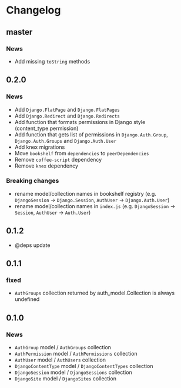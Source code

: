 # Changelog

## master

### News

* Add missing ``toString`` methods

## 0.2.0

### News

* Add ``Django.FlatPage`` and ``Django.FlatPages``
* Add ``Django.Redirect`` and ``Django.Redirects``
* Add function that formats permissions in Django style (content_type.permission)
* Add function that gets list of permissions in ``Django.Auth.Group``, ``Django.Auth.Groups`` and ``Django.Auth.User``
* Add knex migrations
* Move ``bookshelf`` from `dependencies` to `peerDependencies`
* Remove ``coffee-script`` dependency
* Remove ``knex`` dependency

### Breaking changes

* rename model/collection names in bookshelf registry (e.g. `DjangoSession` -> `Django.Session`, `AuthUser` -> `Django.Auth.User`)
* rename model/collection names in `index.js` (e.g. `DjangoSession` -> `Session`, `AuthUser` -> `Auth.User`)

## 0.1.2

* @deps update

## 0.1.1

### fixed

* `AuthGroups` collection returned by auth_model.Collection is always undefined

## 0.1.0

### News

* `AuthGroup` model / `AuthGroups` collection
* `AuthPermission` model / `AuthPermissions` collection
* `AuthUser` model / `AuthUsers` collection
* `DjangoContentType` model / `DjangoContentTypes` collection
* `DjangoSession` model / `DjangoSessions` collection
* `DjangoSite` model / `DjangoSites` collection
